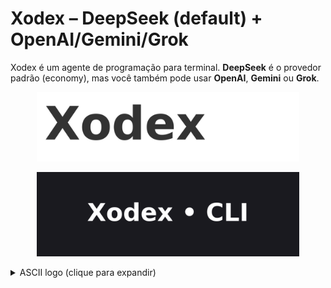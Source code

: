 # Xodex – DeepSeek (default) + OpenAI/Gemini/Grok

Xodex é um agente de programação para terminal. **DeepSeek** é o provedor padrão (economy), mas você também pode usar **OpenAI**, **Gemini** ou **Grok**.

<p align="center">
  <img src="assets/logo_wordmark.png" alt="Xodex" width="420" />
</p>

<p align="center">
  <img src="assets/badge_xodex.png" alt="Xodex • CLI" width="420" />
</p>

<details>
  <summary>ASCII logo (clique para expandir)</summary>

```txt
 __   __           _           
 \ \ / /__  _   _ | |__   ____ 
  \ V / _ \| | | || '_ \ / _  |
   | | (_) | |_| || | | | (_| |
   |_|\___/ \__,_||_| |_|\__,_|
              XODEX  •  CLI


## Providers & Perfis
- **DeepSeek (default)** — custo mínimo e excelente para código/raciocínio.
  - Modelos: `deepseek-reasoner` (R1, raciocínio) ou `deepseek-chat` (V3).
- **OpenAI** — compatível via SDK oficial `openai`.
- **Gemini** — `google-generativeai`.
- **Grok (xAI)** — endpoint compatível OpenAI.

> O Xodex mostra o **modelo em uso** diretamente no prompt de resposta do REPL: `assistant [deepseek-reasoner]> ...`

## Requisitos
- Python 3.10+
- Defina as chaves do(s) provedor(es) que deseja usar

## Instalação (local)
```bash
python -m venv .venv
source .venv/bin/activate  # Windows: .venv\Scripts\activate
pip install -r requirements.txt
cp .env.example .env
# edite .env
```

## Execução
```bash
export PYTHONPATH=.
python -m xodex.main
```

No REPL:
- `:q` — sair
- `:clear` — limpar histórico
- `:help` — ajuda
- `:tool read <path>` — ler arquivo
- `:tool write <path>` — escrever arquivo (finalize com linha `EOF`)
- `:tool run <cmd>` — executar comando **com confirmação**
- `:git status` | `:git branches` | `:git checkout <branch>` | `:git new-branch <name>` | `:git commit "mensagem"`

## Configuração de Providers
Edite `.env` (DeepSeek é o padrão):

```dotenv
# Seleção do provedor (deepseek | openai | gemini | grok)
AGENT_PROVIDER=deepseek

# DeepSeek (padrão)
DEEPSEEK_API_KEY=sk-...
DEEPSEEK_MODEL=deepseek-reasoner
DEEPSEEK_BASE_URL=https://api.deepseek.com

# OpenAI (opcional)
OPENAI_API_KEY=sk-...
OPENAI_MODEL=gpt-4.1-mini
OPENAI_BASE_URL=https://api.openai.com/v1

# Gemini (opcional)
GEMINI_API_KEY=AIza...
GEMINI_MODEL=gemini-1.5-pro

# Grok (opcional)
GROK_API_KEY=xaI-...
GROK_MODEL=grok-2
GROK_BASE_URL=https://api.x.ai/v1

# Contexto do projeto
CONTEXT_GLOBS=src/**/*.py,**/*.md
MAX_CONTEXT_CHARS=20000
```

## Instalação global via `pipx`
```bash
pipx install .
xodex
```

## Docker
```bash
docker build -t xodex-cli:local .
docker run --rm -it --env-file .env -v "$PWD":/work -w /work xodex-cli:local
```
Dica: monte seu repo em `/work` para o Xodex acessar os arquivos e ferramentas.

---

### Créditos
- Tipografia do wordmark gerada programaticamente para este projeto.
- Ícone e badge simples incluídos em `assets/`.